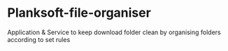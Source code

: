 # Planksoft-file-organiser
Application &amp; Service to keep download folder clean by organising folders according to set rules
